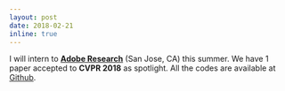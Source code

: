 ```yaml
---
layout: post
date: 2018-02-21
inline: true
---
```

I will intern to <strong><a href="https://research.adobe.com/">Adobe Research</a></strong> (San Jose, CA) this summer. We have 1 paper accepted to <strong>CVPR 2018</strong> as spotlight. All the codes are available at <a href="https://github.com/yulunzhang/RDN">Github</a>.